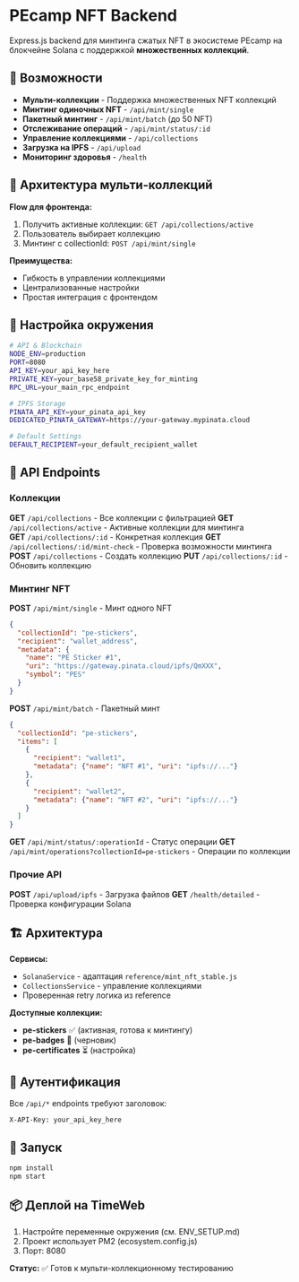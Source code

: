 # PEcamp NFT Backend

Express.js backend для минтинга сжатых NFT в экосистеме PEcamp на блокчейне Solana с поддержкой **множественных коллекций**.

## 🚀 Возможности

- **Мульти-коллекции** - Поддержка множественных NFT коллекций
- **Минтинг одиночных NFT** - `/api/mint/single` 
- **Пакетный минтинг** - `/api/mint/batch` (до 50 NFT)  
- **Отслеживание операций** - `/api/mint/status/:id`
- **Управление коллекциями** - `/api/collections`
- **Загрузка на IPFS** - `/api/upload`
- **Мониторинг здоровья** - `/health`

## 🎯 Архитектура мульти-коллекций

**Flow для фронтенда:**
1. Получить активные коллекции: `GET /api/collections/active`
2. Пользователь выбирает коллекцию
3. Минтинг с collectionId: `POST /api/mint/single`

**Преимущества:**
- Гибкость в управлении коллекциями
- Централизованные настройки
- Простая интеграция с фронтендом

## 🔧 Настройка окружения

```bash
# API & Blockchain
NODE_ENV=production
PORT=8080
API_KEY=your_api_key_here
PRIVATE_KEY=your_base58_private_key_for_minting
RPC_URL=your_main_rpc_endpoint

# IPFS Storage  
PINATA_API_KEY=your_pinata_api_key
DEDICATED_PINATA_GATEWAY=https://your-gateway.mypinata.cloud

# Default Settings
DEFAULT_RECIPIENT=your_default_recipient_wallet
```

## 📡 API Endpoints

### Коллекции

**GET** `/api/collections` - Все коллекции с фильтрацией
**GET** `/api/collections/active` - Активные коллекции для минтинга  
**GET** `/api/collections/:id` - Конкретная коллекция
**GET** `/api/collections/:id/mint-check` - Проверка возможности минтинга
**POST** `/api/collections` - Создать коллекцию
**PUT** `/api/collections/:id` - Обновить коллекцию

### Минтинг NFT

**POST** `/api/mint/single` - Минт одного NFT
```json
{
  "collectionId": "pe-stickers",
  "recipient": "wallet_address",
  "metadata": {
    "name": "PE Sticker #1",
    "uri": "https://gateway.pinata.cloud/ipfs/QmXXX",
    "symbol": "PES"
  }
}
```

**POST** `/api/mint/batch` - Пакетный минт
```json
{
  "collectionId": "pe-stickers",
  "items": [
    {
      "recipient": "wallet1", 
      "metadata": {"name": "NFT #1", "uri": "ipfs://..."}
    },
    {
      "recipient": "wallet2",
      "metadata": {"name": "NFT #2", "uri": "ipfs://..."}
    }
  ]
}
```

**GET** `/api/mint/status/:operationId` - Статус операции
**GET** `/api/mint/operations?collectionId=pe-stickers` - Операции по коллекции

### Прочие API

**POST** `/api/upload/ipfs` - Загрузка файлов
**GET** `/health/detailed` - Проверка конфигурации Solana

## 🏗️ Архитектура

**Сервисы:**
- `SolanaService` - адаптация `reference/mint_nft_stable.js`
- `CollectionsService` - управление коллекциями
- Проверенная retry логика из reference

**Доступные коллекции:**
- **pe-stickers** ✅ (активная, готова к минтингу)
- **pe-badges** 🚧 (черновик)  
- **pe-certificates** ⏳ (настройка)

## 🔑 Аутентификация

Все `/api/*` endpoints требуют заголовок:
```
X-API-Key: your_api_key_here
```

## 🚀 Запуск

```bash
npm install
npm start
```

## 📦 Деплой на TimeWeb

1. Настройте переменные окружения (см. ENV_SETUP.md)
2. Проект использует PM2 (ecosystem.config.js)
3. Порт: 8080

**Статус:** ✅ Готов к мульти-коллекционному тестированию